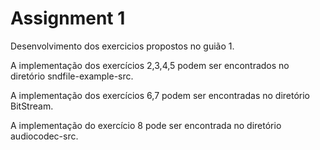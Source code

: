 # Assignment 1
Desenvolvimento dos exercicios propostos no guião 1.

A implementação dos exercícios 2,3,4,5 podem ser encontrados no diretório sndfile-example-src.

A implementação dos exercícios 6,7 podem ser encontradas no diretório BitStream.

A implementação do exercício 8 pode ser encontrada no diretório audiocodec-src.
